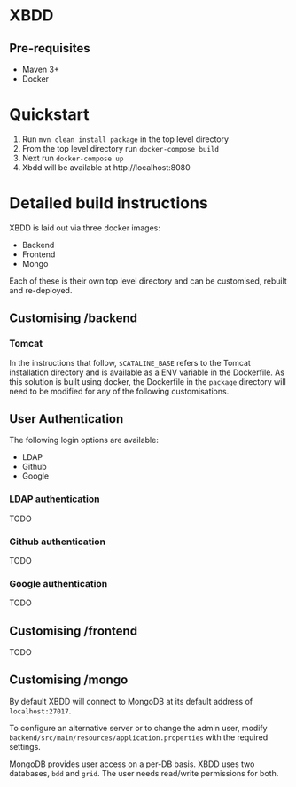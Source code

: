 # XBDD

## Pre-requisites

- Maven 3+
- Docker

# Quickstart

1. Run `mvn clean install package` in the top level directory
1. From the top level directory run `docker-compose build`
1. Next run `docker-compose up`
1. Xbdd will be available at http://localhost:8080

# Detailed build instructions

XBDD is laid out via three docker images:
- Backend
- Frontend
- Mongo

Each of these is their own top level directory and can be customised, rebuilt and re-deployed.

## Customising /backend


### Tomcat
In the instructions that follow, `$CATALINE_BASE` refers to the Tomcat installation directory and is available as a ENV variable in the Dockerfile.
As this solution is built using docker, the Dockerfile in the `package` directory will need to be modified for any of the following customisations.

## User Authentication

The following login options are available:
- LDAP
- Github
- Google

### LDAP authentication
TODO

### Github authentication
TODO

### Google authentication
TODO

## Customising /frontend
TODO

## Customising /mongo

By default XBDD will connect to MongoDB at its default address of `localhost:27017`.

To configure an alternative server or to change the admin user, modify `backend/src/main/resources/application.properties` with the required settings.

MongoDB provides user access on a per-DB basis. XBDD uses two databases, `bdd` and `grid`. The user needs read/write permissions for both.



